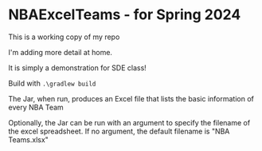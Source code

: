 # NBAExcelTeams - for Spring 2024

This is a working copy of my repo

I'm adding more detail at home.

It is simply a demonstration for SDE class!

Build with `.\gradlew build`

The Jar, when run, produces an Excel file that lists the basic information of every NBA Team

Optionally, the Jar can be run with an argument to specify the filename of the excel spreadsheet. If no argument, the default filename is "NBA Teams.xlsx"
